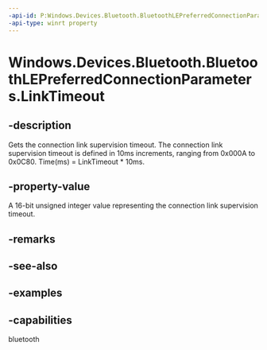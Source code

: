 ```yaml
---
-api-id: P:Windows.Devices.Bluetooth.BluetoothLEPreferredConnectionParameters.LinkTimeout
-api-type: winrt property
---
```


# Windows.Devices.Bluetooth.BluetoothLEPreferredConnectionParameters.LinkTimeout

<!--
public ushort LinkTimeout { get; }
-->

## -description

Gets the connection link supervision timeout. The connection link supervision timeout is defined in 10ms increments, ranging from 0x000A to 0x0C80. Time(ms) = LinkTimeout * 10ms.

## -property-value

A 16-bit unsigned integer value representing the connection link supervision timeout.

## -remarks

## -see-also

## -examples

## -capabilities
bluetooth
